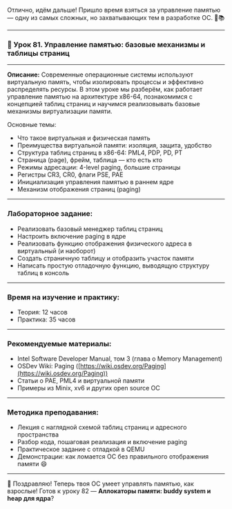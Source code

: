 Отлично, идём дальше! Пришло время взяться за управление памятью — одну из самых сложных, но захватывающих тем в разработке ОС. 💾📚

---

### 🔹 Урок 81. Управление памятью: базовые механизмы и таблицы страниц

---

**Описание:**
Современные операционные системы используют виртуальную память, чтобы изолировать процессы и эффективно распределять ресурсы. В этом уроке мы разберём, как работает управление памятью на архитектуре x86-64, познакомимся с концепцией таблиц страниц и научимся реализовывать базовые механизмы виртуализации памяти.

Основные темы:

* Что такое виртуальная и физическая память
* Преимущества виртуальной памяти: изоляция, защита, удобство
* Структура таблиц страниц в x86-64: PML4, PDP, PD, PT
* Страница (page), фрейм, таблица — кто есть кто
* Режимы адресации: 4-level paging, большие страницы
* Регистры CR3, CR0, флаги PSE, PAE
* Инициализация управления памятью в раннем ядре
* Механизм отображения страниц (paging)

---

### Лабораторное задание:

* Реализовать базовый менеджер таблиц страниц
* Настроить включение paging в ядре
* Реализовать функцию отображения физического адреса в виртуальный (и наоборот)
* Создать страничную таблицу и отобразить участок памяти
* Написать простую отладочную функцию, выводящую структуру таблиц в консоль

---

### Время на изучение и практику:

* Теория: 12 часов
* Практика: 35 часов

---

### Рекомендуемые материалы:

* Intel Software Developer Manual, том 3 (глава о Memory Management)
* OSDev Wiki: Paging ([https://wiki.osdev.org/Paging](https://wiki.osdev.org/Paging))
* Статьи о PAE, PML4 и виртуальной памяти
* Примеры из Minix, xv6 и других open source ОС

---

### Методика преподавания:

* Лекция с наглядной схемой таблиц страниц и адресного пространства
* Разбор кода, пошаговая реализация и включение paging
* Практическое задание с отладкой в QEMU
* Демонстрации: как ломается ОС без правильного отображения памяти 😄

---

🧠 Поздравляю! Теперь твоя ОС умеет управлять памятью, как взрослые! Готов к уроку 82 — **Аллокаторы памяти: buddy system и heap для ядра**?

